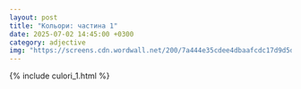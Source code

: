 ```yaml
---
layout: post
title: "Кольори: частина 1"
date: 2025-07-02 14:45:00 +0300
category: adjective
img: "https://screens.cdn.wordwall.net/200/7a444e35cdee4dbaafcdc17d9d5d09b5_0"
---
```


{% include culori_1.html %}
